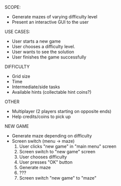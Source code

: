 SCOPE:
 * Generate mazes of varying difficulty level
 * Present an interactive GUI to the user

USE CASES:
 * User starts a new game
 * User chooses a difficulty level.
 * User wants to see the solution
 * User finishes the game successfully

DIFFICULTY
 * Grid size
 * Time
 * Intermediate/side tasks
 * Available hints (collectable hint coins?)

OTHER
 * Multiplayer (2 players starting on opposite ends)
 * Help credits/coins to pick up

NEW GAME
 * Generate maze depending on difficulty
 * Screen switch (menu -> maze)
 	1. User clicks "new game" in "main menu" screen
	2. Screen switch to "new game" screen
	3. User chooses difficulty
	4. User presses "OK" button
	5. Generate maze
	6. ???
	7. Screen switch "new game" to "maze"

